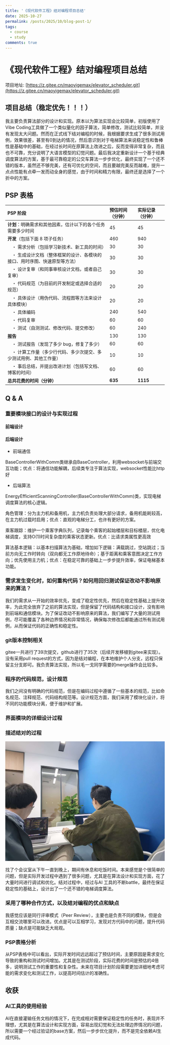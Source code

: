 ```yaml
---
title: '《现代软件工程》结对编程项目总结'
date: 2025-10-27
permalink: /posts/2025/10/blog-post-1/
tags:
  - course
  - study
comments: true
---
```


# 《现代软件工程》结对编程项目总结

项目地址: [https://z.gitee.cn/maoyigemax/elevator_scheduler.git](https://z.gitee.cn/maoyigemax/elevator_scheduler.git)

## 项目总结（稳定优先！！！）

我主要负责算法部分的设计和实现。原本以为算法实现会比较简单，初版使用了Vibe Coding工具做了一个类似量化的因子算法，简单修改，测试比较简单，并没有发现太大问题。然而在正式线下结对编程的时候，我根据要求生成了很多测试用例，效果很差，甚至有0到达的情况，然后意识到对于电梯算法来说稳定性和鲁棒性是基础中的基础，在经过长时间在原算法上改进之后，反而变得非常复杂，而且也不可靠，充分说明了大语言模型的幻觉问题。最后我决定重新设计一个基于经典调度算法的方案，基于最可靠稳定的公交车算法一步步优化，最终实现了一个还不错的版本，虽然还不够完美，还有可优化的空间，而且要越完美反而越难，提升一点点性能有点牵一发而动全身的感觉，由于时间和精力有限，最终还是选择了一个折中的方案。

## PSP 表格

| PSP 阶段 | 预估时间（分钟） | 实际记录（分钟） |
| :--- | :--- | :--- |
| **计划**：明确需求和其他因素，估计以下的各个任务需要多少时间 | 45 | 45 |
| **开发**（包括下面 8 项子任务） | 460 | 940 |
|  ・ 需求分析（包括学习新技术、新工具的时间） | 30 | 30 |
|  ・ 生成设计文档（整体框架的设计、各模块的接口、用时序图、快速原型等方法） | 30 | 30 |
|  ・ 设计复审（和同事审核设计文档，或者自己复审） | 30 | 30 |
|  ・ 代码规范（为目前的开发制定或选择合适的规范） | 20 | 20 |
|  ・ 具体设计（用伪代码、流程图等方法来设计具体模块） | 20 | 20 |
|  ・ 具体编码 | 240 |  540 |
|  ・ 代码复审 | 60 | 60 |
|  ・ 测试（自测测试、修改代码、提交修改） | 60 | 240 |
| **报告** | 130 | 130 |
|  ・ 测试报告（发现了多少 bug，修复了多少） | 60 | 60 |
|  ・ 计算工作量（多少行代码、多少次提交、多少测试用例、其他工作量） | 10 | 10 |
|  ・ 事后总结，并提出改进计划（包括写文档、博客的时间） | 60 | 60 |
| **总共花费的时间（分钟）** | **635** | **1115** |

## Q & A

### 重要模块接口的设计与实现过程

#### 前端设计


#### 后端设计

* 前端通信

BaseControllerWithComm类继承自BaseController，利用websocket与前端交互功能；优点：将通信功能解耦，后续类专注于算法实现，websocket性能比http好

* 后端算法

EnergyEfficientScanningController(BaseControllerWithComm)类，实现电梯调度算法的核心逻辑。

角色管理：分为主力机和备用机，主力机负责处理大部分请求，备用机能耗较高，在主力机过载时启用；优点：直观的电梯分工，也许有更好的方案。

乘客跟踪：维护一个乘客字典队列，记录每个乘客的起始楼层和目标楼层，优化电梯调度，支持O(1)时间复杂度的乘客状态更新。优点：比请求类属性更高效

算法基本逻辑：以基本扫描算法为基础，增加如下逻辑：满载跳过，空站跳过；当前方向无工作时转向（双向都无工作原地待命）；基于距离和乘客意图决定工作方向；优先使用主力机；优点：在稳定可靠的基础上一步步提升效率，保证电梯基本功能。

### 需求发生变化时，如何重构代码？如何用回归测试保证改动不影响原来的算法？

我们的需求从一开始的效率优先，变成了稳定性优先，然后在稳定性基础上提升效率，为此完全放弃了之前的算法实现，但是保留了代码结构和接口设计，没有影响到前端和通信模块。为了保证改动不影响原来的算法，我们编写了大量的测试用例，尽可能覆盖了各种边界情况和异常情况，确保每次修改后都能通过所有测试用例，从而保证代码的正确性和稳定性。

### git版本控制相关

gitee一共进行了39次提交，github进行了35次（后续开发移植到gitee来实现）。没有采用pull request的方式，因为是结对编程，在本地维护个人分支，远程只保留主分支即可。我负责算法实现，所以毛一戈同学需要的merge操作会比较多。

### 程序的代码规范，设计规范

我们之间没有明确的代码规范，但是在编码过程中遵循了一些基本的规范，比如命名规范、注释规范、代码结构规范等。设计规范方面，我们采用了模块化设计，将不同的功能模块分离，便于维护和扩展。

### 界面模块的详细设计过程

### 描述结对的过程

![alt text](7c6c878a9c78f376a84d1053ad7d158a.jpg)

找了个会议室从下午一直到晚上，期间有休息和吃饭时间。本来感觉是个很简单的问题，但是实际开发过程中遇到了很多问题，尤其是在算法设计和实现方面，花了大量时间进行调试和优化。结对过程中，经过与AI 工具的不断battle，最终在保证稳定性的基础上，设计出了一个还不错的电梯调度算法。

### 采用了哪种合作方式，以及结对编程的优点和缺点

我感觉应该是同行评审模式（Peer Review），主要也是负责不同的模块，但是会互相交流哪里可以改进。优点是可以互相学习，发现对方代码中的问题，提升代码质量；缺点是可能缺乏大局观。

### PSP表格分析

从PSP表格中可以看出，实际开发时间远远超过了预估时间，主要原因是需求变化导致的重构和测试时间增加。尤其是在测试阶段，实际花费的时间是预估的4倍多，说明测试工作的重要性和复杂性。未来在项目计划阶段需要更加详细地考虑可能的需求变化和测试工作，以提高时间估计的准确性。

## 收获

### AI工具的使用经验

AI在直接灌输任务文档的情况下，在完成相对需要保证稳定性的任务时，表现并不理想，尤其是在算法设计和实现方面，容易出现幻觉和无法处理边界情况的问题，所以需要一个经过验证的base方案，然后一步步优化提升，而不是完全依赖AI生成代码。

